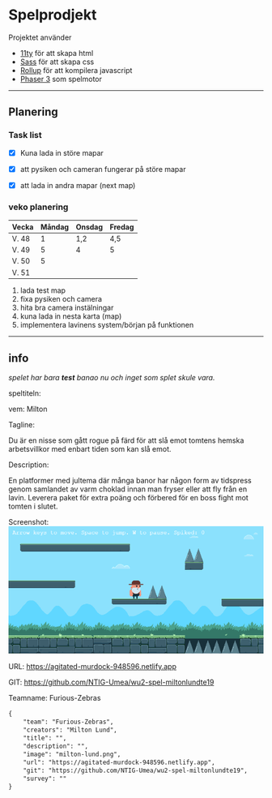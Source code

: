 # Spelprodjekt


Projektet använder 
* [11ty](https://www.11ty.dev/) för att skapa html
* [Sass](https://sass-lang.com/) för att skapa css
* [Rollup](https://rollupjs.org/) för att kompilera javascript
* [Phaser 3](https://phaser.io/) som spelmotor
---
## Planering

### Task list

 - [x] Kuna lada in störe mapar 
 - [x] att pysiken och cameran fungerar på störe mapar
 - [x] att lada in andra mapar (next map)


### veko planering

 Vecka  |  Måndag  |  Onsdag  |  Fredag 
------- | -------- | -------- | ---------
 V. 48  | 1        | 1,2      | 4,5
 V. 49  | 5        | 4        | 5
 V. 50  | 5        |          | 
 V. 51  |          |          | 


1. lada test map
2. fixa pysiken och camera
3. hita bra camera instälningar
4. kuna lada in nesta karta (map)
5. implementera lavinens system/början på funktionen

---
## info
*spelet har bara **test** banao nu och inget som splet skule vara.*

speltiteln: 

vem: Milton

Tagline: 

Du är en nisse som gått rogue på färd för att slå emot tomtens hemska arbetsvillkor med enbart tiden som kan slå emot.

Description:

En platformer med jultema där många banor har någon form av tidspress genom samlandet av varm choklad innan man fryser eller att fly från en lavin. Leverera paket för extra poäng och förbered för en boss fight mot tomten i slutet.

Screenshot: ![screenshot](milton-lund.png)

URL: https://agitated-murdock-948596.netlify.app

GIT: https://github.com/NTIG-Umea/wu2-spel-miltonlundte19

Teamname: Furious-Zebras



```
{
    "team": "Furious-Zebras",
    "creators": "Milton Lund",
    "title": "",
    "description": "",
    "image": "milton-lund.png",
    "url": "https://agitated-murdock-948596.netlify.app",
    "git": "https://github.com/NTIG-Umea/wu2-spel-miltonlundte19",
    "survey": ""
}
```